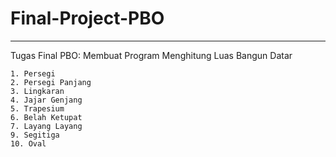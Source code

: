 # Final-Project-PBO
---

Tugas Final PBO: Membuat Program Menghitung Luas Bangun Datar

```
1. Persegi
2. Persegi Panjang
3. Lingkaran
4. Jajar Genjang
5. Trapesium
6. Belah Ketupat
7. Layang Layang
9. Segitiga
10. Oval
```

